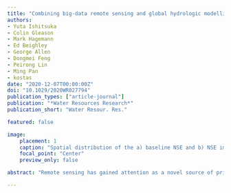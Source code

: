 ```yaml
---
title: "Combining big-data remote sensing and global hydrologic modelling improves daily discharge estimates across an entire large watershed"
authors:
- Yuta Ishitsuka
- Colin Gleason
- Mark Hagemann
- Ed Beighley
- George Allen
- Dongmei Feng
- Peirong Lin
- Ming Pan
- kostas
date: "2020-12-07T00:00:00Z"
doi: "10.1029/2020WR027794"
publication_types: ["article-journal"]
publication: "*Water Resources Research*"
publication_short: "Water Resour. Res."

featured: false

image:
    placement: 1
    caption: "Spatial distribution of the a) baseline NSE and b) NSE improvements over Missouri Basin. Thick black lines show BAM reaches. We see most large improvement (dark blue) upstream, where original NSEs were poor. The downstream reaches were well modeled in the baseline already, and we made almost no improvement but did no harm."
    focal_point: "Center"
    preview_only: false

abstract: "Remote sensing has gained attention as a novel source of primary information for estimating river discharge, and the Mass conserved Flow Law Inversion (McFLI) approach has successfully estimated river discharge in ungauged basins solely from optical satellite data. However, McFLI currently suffers from two major drawbacks: 1) Existing optical satellites lead to temporally and spatially sparse discharge estimates, and 2) because of the assumptions required, McFLI cannot guarantee downstream flow continuity. Hydrological modeling has neither drawback, yet model accuracy is frequently limited by a lack of discharge observations. We therefore combine McFLI and models in a data assimilation framework applicable globally. We establish a daily “ungauged” baseline model for 28,998 reaches of the Missouri river basin forced by recently published global runoff data, which we do not calibrate. We estimate discharge via McFLI using ~1 million width measurements made from 12,000 Landsat scenes and assimilate McFLI into the model before validating at 403 USGS gauges. Results show that assimilated discharges did not impair already accurate baseline flows and achieved median improvements of 28% Normalized Root Mean Square Error (NRMSE), 0.50 Nash-Sutcliffe Efficiency (NSE), and 0.23 Kling-Gupta Efficiency (KGE) where baseline performance was poor (defined as baseline negative NSE, 225/403 reaches). We ultimately improved flows at 92% of these originally poorly modelled gauges, even though Landsat images only provide McFLI discharges at 1.5% of reaches and 26% of simulated days. Our results suggest that the combination of McFLI and state-of-the-art hydrology models can improve flow estimations in ungauged basins globally."

---
```

